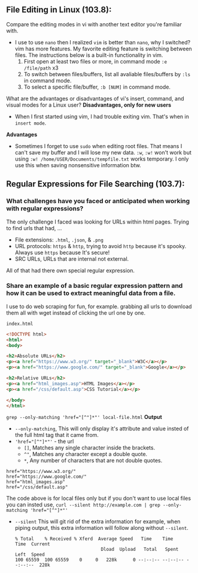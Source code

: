 ## File Editing in Linux (103.8): 
Compare the editing modes in vi with another text editor you're familiar with.
- I use to use `nano` then I realized `vim` is better than `nano`, why I switched? vim has more features. My favorite editing feature is switching between files. The instructions below is a built-in functionality in vim.
    1. First open at least two files or more, in command mode `:e /file/path` x3
    1. To switch between files/buffers, list all avaliable files/buffers by `:ls` in command mode.
    1. To select a specific file/buffer, `:b [NUM]` in command mode.

What are the advantages or disadvantages of vi's insert, command, and visual modes for a Linux user?
**Disadvantages, only for new users**
- When I first started using vim, I had trouble exiting vim. That's when in `insert mode`.

**Advantages**
- Sometimes I forget to use `sudo` when editing root files. That means I can't save my buffer and I will lose my new data. `:w`, `:w!` won't work but using `:w! /home/USER/Documents/tempfile.txt` works temporary. I only use this when saving nonsensitive information btw.

## Regular Expressions for File Searching (103.7): 
### What challenges have you faced or anticipated when working with regular expressions?
The only challenge I faced was looking for URLs within html pages. Trying to find urls that had, ...
- File extensions: `.html`, `.json`, & `.png`
- URL protocols: `https` & `http`, trying to avoid `http` because it's spooky. Always use `https` because It's secure!
- SRC URLs, URLs that are internal not external.

All of that had there own special regular expression.

### Share an example of a basic regular expression pattern and how it can be used to extract meaningful data from a file.
I use to do web scraping for fun, for example. grabbing all urls to download them all with wget instead of clicking the url one by one.

`index.html`
```html
<!DOCTYPE html>
<html>
<body>

<h2>Absolute URLs</h2>
<p><a href="https://www.w3.org/" target="_blank">W3C</a></p>
<p><a href="https://www.google.com/" target="_blank">Google</a></p>

<h2>Relative URLs</h2>
<p><a href="html_images.asp">HTML Images</a></p>
<p><a href="/css/default.asp">CSS Tutorial</a></p>

</body>
</html>
```
`grep --only-matching 'href="[^"]*"' local-file.html` **Output**
- `--only-matching`, This will only display it's attribute and value insted of the full html tag that it came from.
- `'href="[^"]*"'` - the url
    - `[]`, Matches any single character inside the brackets.
    - `^"`, Matches any character except a double quote.
    - `*`, Any number of characters that are not double quotes.
```
href="https://www.w3.org/"
href="https://www.google.com/"
href="html_images.asp"
href="/css/default.asp"
```

The code above is for local files only but if you don't want to use local files you can insted use, `curl --silent http://example.com | grep --only-matching 'href="[^"]*"'`
- `--silent` This will git rid of the extra information for example, when piping output, this extra information will follow along without `--silent`.
    ```
    % Total    % Received % Xferd  Average Speed   Time    Time     Time  Current
                                    Dload  Upload   Total   Spent    Left  Speed
    100 65559  100 65559    0     0   228k      0 --:--:-- --:--:-- --:--:--  228k
    ```